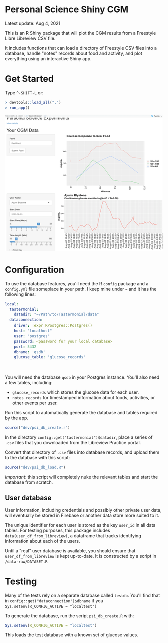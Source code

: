 # Personal Science Shiny CGM

Latest update: Aug 4, 2021

This is an R Shiny package that will plot the CGM results from a Freestyle Libre Libreview CSV file.

It includes functions that can load a directory of Freestyle CSV files into a database, handle "notes" records about food and activity, and plot everything using an interactive Shiny app.

# Get Started

Type `^-SHIFT-L` or:

``` r
> devtools::load_all(".")
> run_app()
```

![](images/psiCGMScreenshot.png)

# Configuration

To use the database features, you'll need the R `config` package and a `config.yml` file someplace in your path. I keep mine under `~` and it has the following lines:

``` yaml
local:
  tastermonial:
    datadir: "~/Path/to/Tastermonial/data"
  dataconnection:
    driver: !expr RPostgres::Postgres()
    host: "localhost"
    user: "postgres"
    password: <password for your local database>
    port: 5432
    dbname: 'qsdb'
    glucose_table: 'glucose_records'
   
   
```

You will need the database `qsdb` in your Postgres instance. You'll also need a few tables, including:

-   `glucose_records` which stores the glucose data for each user.
-   `notes_records` for timestamped information about foods, activities, or other events per user.

Run this script to automatically generate the database and tables required by the app.

``` r
source("dev/psi_db_create.r")
```

In the directory `config::get("tastermonial")$datadir`, place a series of `.csv` files that you downloaded from the Libreview Practice portal.

Convert that directory of `.csv` files into database records, and upload them to the database with this script:

``` r
source("dev/psi_db_load.R")
```

*Important*: this script will completely nuke the relevant tables and start the database from scratch.

## User database

User information, including credentials and possibly other private user data, will eventually be stored in Firebase or another data store more suited to it.

The unique identifier for each user is stored as the key `user_id` in all data tables. For testing purposes, this package includes `data(user_df_from_libreview)`, a dataframe that tracks identifying information about each of the users.

Until a "real" user database is available, you should ensure that `user_df_from_libreview` is kept up-to-date. It is constructed by a script in `/data-raw/DATASET.R`

# Testing

Many of the tests rely on a separate database called `testdb`. You'll find that in `config::get("dataconnection")$dbname` if you `Sys.setenv(R_CONFIG_ACTIVE = "localtest")`

To generate the database, run the script `psi_db_create.R` with:

``` r
Sys.setenv(R_CONFIG_ACTIVE = "localtest")
```

This loads the test database with a known set of glucose values.
